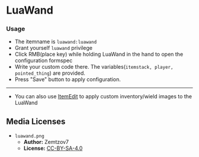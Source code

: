 # LuaWand
### Usage
* The itemname is `luawand:luawand`
* Grant yourself `luawand` privilege
* Click RMB(place key) while holding LuaWand in the hand to open the configuration formspec
* Write your custom code there. The variables(`itemstack, player, pointed_thing`) are provided.
* Press "Save" button to apply configuration.
---
* You can also use [ItemEdit](https://github.com/zmv7/minetest-mod-itemedit) to apply custom inventory/wield images to the LuaWand

## Media Licenses
* `luawand.png`
  * **Author:** Zemtzov7
  * **License:** [CC-BY-SA-4.0](/CC-BY-SA-4.0)
